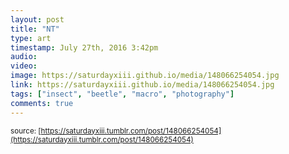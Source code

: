 ```yaml
---
layout: post
title: "NT"
type: art
timestamp: July 27th, 2016 3:42pm
audio: 
video: 
image: https://saturdayxiii.github.io/media/148066254054.jpg
link: https://saturdayxiii.github.io/media/148066254054.jpg
tags: ["insect", "beetle", "macro", "photography"]
comments: true
---
```


<small>source: [https://saturdayxiii.tumblr.com/post/148066254054](https://saturdayxiii.tumblr.com/post/148066254054)</small>